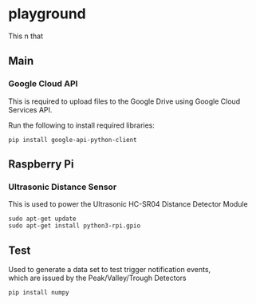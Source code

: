 # playground

This n that

## Main

### Google Cloud API

This is required to upload files to the Google Drive using Google Cloud Services API.

Run the following to install required libraries:

`pip install google-api-python-client`

## Raspberry Pi

### Ultrasonic Distance Sensor

This is used to power the Ultrasonic HC-SR04 Distance Detector Module

`sudo apt-get update`\
`sudo apt-get install python3-rpi.gpio`

## Test

Used to generate a data set to test trigger notification events,\
which are issued by the Peak/Valley/Trough Detectors

`pip install numpy`
